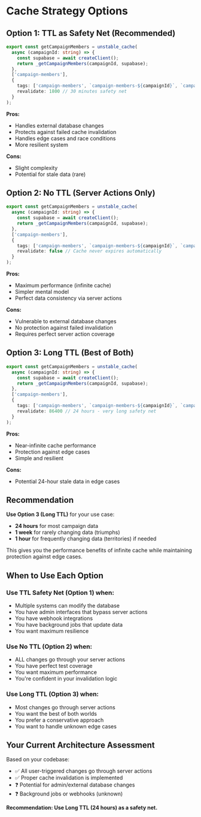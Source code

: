 # Cache Strategy Options

## **Option 1: TTL as Safety Net (Recommended)**

```typescript
export const getCampaignMembers = unstable_cache(
  async (campaignId: string) => {
    const supabase = await createClient();
    return _getCampaignMembers(campaignId, supabase);
  },
  ['campaign-members'],
  {
    tags: ['campaign-members', `campaign-members-${campaignId}`, `campaign-${campaignId}`],
    revalidate: 1800 // 30 minutes safety net
  }
);
```

**Pros:**
- Handles external database changes
- Protects against failed cache invalidation
- Handles edge cases and race conditions
- More resilient system

**Cons:**
- Slight complexity
- Potential for stale data (rare)

## **Option 2: No TTL (Server Actions Only)**

```typescript
export const getCampaignMembers = unstable_cache(
  async (campaignId: string) => {
    const supabase = await createClient();
    return _getCampaignMembers(campaignId, supabase);
  },
  ['campaign-members'],
  {
    tags: ['campaign-members', `campaign-members-${campaignId}`, `campaign-${campaignId}`],
    revalidate: false // Cache never expires automatically
  }
);
```

**Pros:**
- Maximum performance (infinite cache)
- Simpler mental model
- Perfect data consistency via server actions

**Cons:**
- Vulnerable to external database changes
- No protection against failed invalidation
- Requires perfect server action coverage

## **Option 3: Long TTL (Best of Both)**

```typescript
export const getCampaignMembers = unstable_cache(
  async (campaignId: string) => {
    const supabase = await createClient();
    return _getCampaignMembers(campaignId, supabase);
  },
  ['campaign-members'],
  {
    tags: ['campaign-members', `campaign-members-${campaignId}`, `campaign-${campaignId}`],
    revalidate: 86400 // 24 hours - very long safety net
  }
);
```

**Pros:**
- Near-infinite cache performance
- Protection against edge cases
- Simple and resilient

**Cons:**
- Potential 24-hour stale data in edge cases

## **Recommendation**

**Use Option 3 (Long TTL)** for your use case:

- **24 hours** for most campaign data
- **1 week** for rarely changing data (triumphs)
- **1 hour** for frequently changing data (territories) if needed

This gives you the performance benefits of infinite cache while maintaining protection against edge cases.

## **When to Use Each Option**

### **Use TTL Safety Net (Option 1) when:**
- Multiple systems can modify the database
- You have admin interfaces that bypass server actions
- You have webhook integrations
- You have background jobs that update data
- You want maximum resilience

### **Use No TTL (Option 2) when:**
- ALL changes go through your server actions
- You have perfect test coverage
- You want maximum performance
- You're confident in your invalidation logic

### **Use Long TTL (Option 3) when:**
- Most changes go through server actions
- You want the best of both worlds
- You prefer a conservative approach
- You want to handle unknown edge cases

## **Your Current Architecture Assessment**

Based on your codebase:
- ✅ All user-triggered changes go through server actions
- ✅ Proper cache invalidation is implemented
- ❓ Potential for admin/external database changes
- ❓ Background jobs or webhooks (unknown)

**Recommendation: Use Long TTL (24 hours) as a safety net.**
